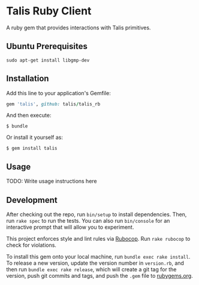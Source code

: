 # Talis Ruby Client

A ruby gem that provides interactions with Talis primitives.

## Ubuntu Prerequisites

    sudo apt-get install libgmp-dev

## Installation

Add this line to your application's Gemfile:

```ruby
gem 'talis', github: talis/talis_rb
```

And then execute:

    $ bundle

Or install it yourself as:

    $ gem install talis

## Usage

TODO: Write usage instructions here

## Development

After checking out the repo, run `bin/setup` to install dependencies. Then, run `rake spec` to run the tests. You can also run `bin/console` for an interactive prompt that will allow you to experiment.

This project enforces style and lint rules via [Rubocop](https://github.com/bbatsov/rubocop). Run `rake rubocop` to check for violations.

To install this gem onto your local machine, run `bundle exec rake install`. To release a new version, update the version number in `version.rb`, and then run `bundle exec rake release`, which will create a git tag for the version, push git commits and tags, and push the `.gem` file to [rubygems.org](https://rubygems.org).
